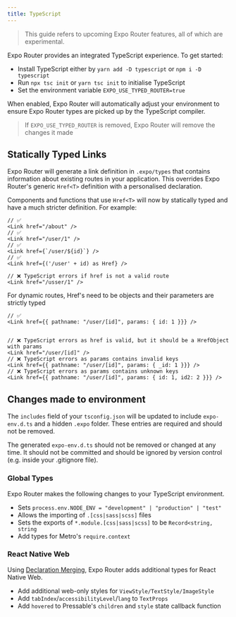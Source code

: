 ```yaml
---
title: TypeScript
---
```


> This guide refers to upcoming Expo Router features, all of which are experimental.

Expo Router provides an integrated TypeScript experience. To get started:

- Install TypeScript either by `yarn add -D typescript` or `npm i -D typescript`
- Run `npx tsc init` or `yarn tsc init` to initialise TypeScript
- Set the environment variable `EXPO_USE_TYPED_ROUTER=true`

When enabled, Expo Router will automatically adjust your environment to ensure Expo Router types are picked up by the TypeScript compiler.

> If `EXPO_USE_TYPED_ROUTER` is removed, Expo Router will remove the changes it made

## Statically Typed Links

Expo Router will generate a link definition in `.expo/types` that contains information about existing routes in your application. This overrides Expo Router's generic `Href<T>` definition with a personalised declaration.

Components and functions that use `Href<T>` will now by statically typed and have a much stricter definition. For example:

```
// ✅
<Link href="/about" />
// ✅
<Link href="/user/1" />
// ✅
<Link href={`/user/${id}`} />
// ✅
<Link href={('/user' + id) as Href} />

// ❌ TypeScript errors if href is not a valid route
<Link href="/usser/1" />
```

For dynamic routes, Href's need to be objects and their parameters are strictly typed

```
// ✅
<Link href={{ pathname: "/user/[id]", params: { id: 1 }}} />


// ❌ TypeScript errors as href is valid, but it should be a HrefObject with params
<Link href="/user/[id]" />
// ❌ TypeScript errors as params contains invalid keys
<Link href={{ pathname: "/user/[id]", params: { _id: 1 }}} />
// ❌ TypeScript errors as params contains unknown keys
<Link href={{ pathname: "/user/[id]", params: { id: 1, id2: 2 }}} />
```

## Changes made to environment

The `includes` field of your `tsconfig.json` will be updated to include `expo-env.d.ts` and a hidden `.expo` folder. These entries are required and should not be removed.

The generated `expo-env.d.ts` should not be removed or changed at any time. It should not be committed and should be ignored by version control (e.g. inside your .gitignore file).

### Global Types

Expo Router makes the following changes to your TypeScript environment.

- Sets `process.env.NODE_ENV = "development" | "production" | "test"`
- Allows the importing of `.[css|sass|scss]` files
- Sets the exports of `*.module.[css|sass|scss]` to be `Record<string, string`
- Add types for Metro's `require.context`

### React Native Web

Using [Declaration Merging](https://www.typescriptlang.org/docs/handbook/declaration-merging.html), Expo Router adds additional types for React Native Web.

- Add additional web-only styles for `ViewStyle/TextStyle/ImageStyle`
- Add `tabIndex`/`accessibilityLevel`/`lang` to `TextProps`
- Add `hovered` to Pressable's `children` and `style` state callback function
